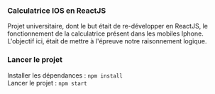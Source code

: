 ### Calculatrice IOS en ReactJS

Projet universitaire, dont le but était de re-développer en ReactJS, le fonctionnement de la calculatrice présent dans les mobiles Iphone. 
L'objectif ici, était de mettre à l'épreuve notre raisonnement logique. 

### Lancer le projet

Installer les dépendances : ```npm install```</br>
Lancer le projet : ```npm start```
